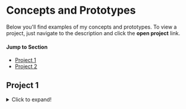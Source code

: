 # Concepts and Prototypes
Below you'll find examples of my concepts and prototypes. To view a project, just navigate to the description and click the **open project** link.

#### Jump to Section
- [Project 1](#project-1)
- [Project 2](#project-2)

## Project 1

<details>
  <summary>Click to expand!</summary>


[Return to top](#jump-to-section)

<details>
